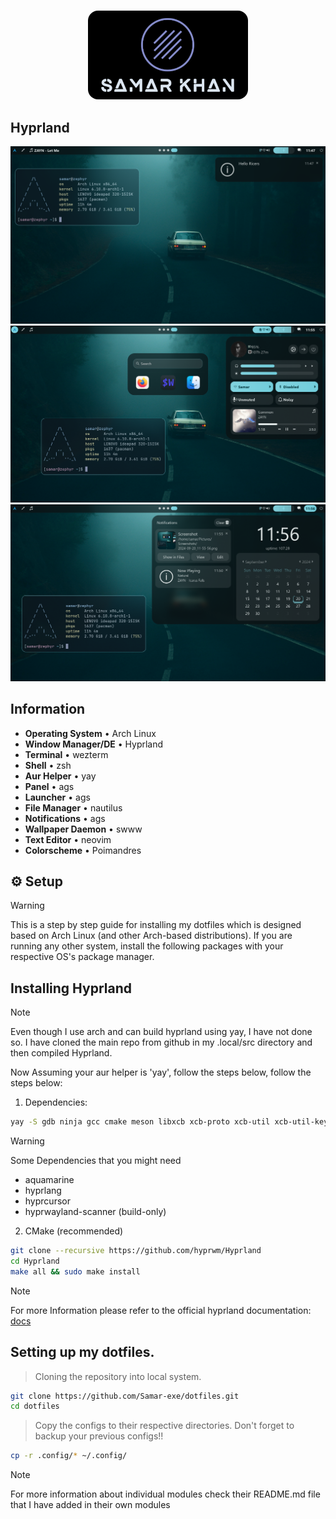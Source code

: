 <h3 align="center">
  <img src="./.github/assets/logo.png" width="256" alt="Logo" style="border-radius:16px;"/>
</h3>

## Hyprland

![showcase1](.github/assets/showcase1.png) 
![showcase2](.github/assets/showcase2.png) 
![showcase3](.github/assets/showcase3.png) 

## Information
- **Operating System** • Arch Linux
- **Window Manager/DE** • Hyprland
- **Terminal** • wezterm
- **Shell** • zsh
- **Aur Helper** • yay
- **Panel** • ags
- **Launcher** • ags
- **File Manager** • nautilus
- **Notifications** • ags
- **Wallpaper Daemon** • swww
- **Text Editor** • neovim
- **Colorscheme** • Poimandres 

## ⚙️ Setup
  > [!WARNING]
  > This is a step by step guide for installing my dotfiles which is designed based on Arch Linux (and other Arch-based distributions). If you are running any other system, install the following packages with your respective OS's package manager.

## Installing Hyprland

> [!NOTE]
> Even though I use arch and can build hyprland using yay, I have not done so. I have cloned the main repo from github in my .local/src directory and then compiled Hyprland. 

Now Assuming your aur helper is 'yay', follow the steps below, follow the steps below:

1. Dependencies:
```bash
yay -S gdb ninja gcc cmake meson libxcb xcb-proto xcb-util xcb-util-keysyms libxfixes libx11 libxcomposite xorg-xinput libxrender pixman wayland-protocols cairo pango seatd libxkbcommon xcb-util-wm xorg-xwayland libinput libliftoff libdisplay-info cpio tomlplusplus hyprlang hyprcursor hyprwayland-scanner xcb-util-errors hyprutils-git
```

> [!WARNING]
> Some Dependencies that you might need 
>- aquamarine
>- hyprlang
>- hyprcursor
>- hyprwayland-scanner (build-only)

2. CMake (recommended)

```bash
git clone --recursive https://github.com/hyprwm/Hyprland
cd Hyprland
make all && sudo make install
```
> [!NOTE]
>For more Information please refer to the official hyprland documentation: [docs](https://wiki.hyprland.org/Getting-Started/Installation/) 

## Setting up my dotfiles.

> Cloning the repository into local system.

```bash
git clone https://github.com/Samar-exe/dotfiles.git
cd dotfiles
```
> Copy the configs to their respective directories. Don't forget to backup your previous configs!!

```bash
cp -r .config/* ~/.config/
```

> [!NOTE]
> For more information about individual modules check their README.md file that I have added in their own modules

